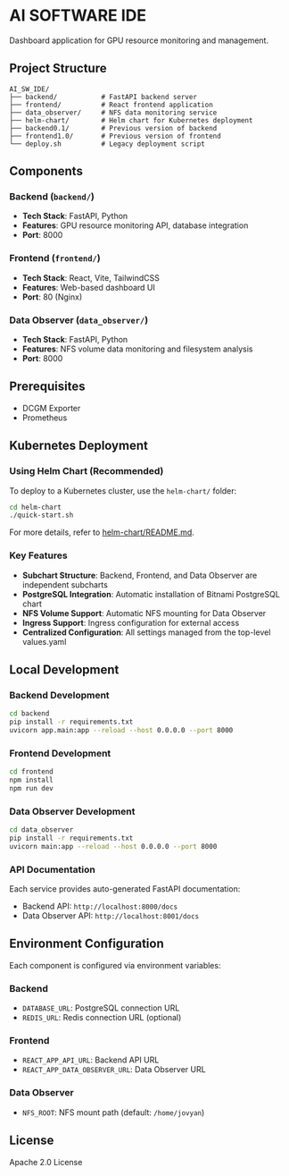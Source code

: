 # AI SOFTWARE IDE

Dashboard application for GPU resource monitoring and management.

## Project Structure

```
AI_SW_IDE/
├── backend/           # FastAPI backend server
├── frontend/          # React frontend application
├── data_observer/     # NFS data monitoring service
├── helm-chart/        # Helm chart for Kubernetes deployment
├── backend0.1/        # Previous version of backend
├── frontend1.0/       # Previous version of frontend
└── deploy.sh          # Legacy deployment script
```

## Components

### Backend (`backend/`)
- **Tech Stack**: FastAPI, Python
- **Features**: GPU resource monitoring API, database integration
- **Port**: 8000

### Frontend (`frontend/`)
- **Tech Stack**: React, Vite, TailwindCSS
- **Features**: Web-based dashboard UI
- **Port**: 80 (Nginx)

### Data Observer (`data_observer/`)
- **Tech Stack**: FastAPI, Python
- **Features**: NFS volume data monitoring and filesystem analysis
- **Port**: 8000

## Prerequisites
- DCGM Exporter
- Prometheus

## Kubernetes Deployment

### Using Helm Chart (Recommended)

To deploy to a Kubernetes cluster, use the `helm-chart/` folder:

```bash
cd helm-chart
./quick-start.sh
```

For more details, refer to [helm-chart/README.md](helm-chart/README.md).

### Key Features
- **Subchart Structure**: Backend, Frontend, and Data Observer are independent subcharts
- **PostgreSQL Integration**: Automatic installation of Bitnami PostgreSQL chart
- **NFS Volume Support**: Automatic NFS mounting for Data Observer
- **Ingress Support**: Ingress configuration for external access
- **Centralized Configuration**: All settings managed from the top-level values.yaml

## Local Development

### Backend Development
```bash
cd backend
pip install -r requirements.txt
uvicorn app.main:app --reload --host 0.0.0.0 --port 8000
```

### Frontend Development
```bash
cd frontend
npm install
npm run dev
```

### Data Observer Development
```bash
cd data_observer
pip install -r requirements.txt
uvicorn main:app --reload --host 0.0.0.0 --port 8000
```

###  API Documentation

Each service provides auto-generated FastAPI documentation:

- Backend API: `http://localhost:8000/docs`
- Data Observer API: `http://localhost:8001/docs`

## Environment Configuration

Each component is configured via environment variables:

### Backend
- `DATABASE_URL`: PostgreSQL connection URL
- `REDIS_URL`: Redis connection URL (optional)

### Frontend
- `REACT_APP_API_URL`: Backend API URL
- `REACT_APP_DATA_OBSERVER_URL`: Data Observer URL

### Data Observer
- `NFS_ROOT`: NFS mount path (default: `/home/jovyan`)

## License

Apache 2.0 License
